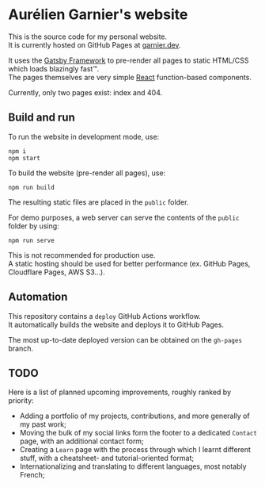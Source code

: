 # Aurélien Garnier's website

This is the source code for my personal website.\
It is currently hosted on GitHub Pages at [garnier.dev](https://garnier.dev).

It uses the [Gatsby Framework](https://www.gatsbyjs.com) to pre-render all pages to static HTML/CSS which loads blazingly fast™.\
The pages themselves are very simple [React](https://reactjs.org) function-based components.

Currently, only two pages exist: index and 404.

## Build and run

To run the website in development mode, use:
```
npm i
npm start
```

To build the website (pre-render all pages), use:
```
npm run build
```
The resulting static files are placed in the `public` folder.

For demo purposes, a web server can serve the contents of the `public` folder by using:
```
npm run serve
```
This is not recommended for production use.\
A static hosting should be used for better performance (ex. GitHub Pages, Cloudflare Pages, AWS S3...).

## Automation

This repository contains a `deploy` GitHub Actions workflow.\
It automatically builds the website and deploys it to GitHub Pages.

The most up-to-date deployed version can be obtained on the `gh-pages` branch.

## TODO

Here is a list of planned upcoming improvements, roughly ranked by priority:
- Adding a portfolio of my projects, contributions, and more generally of my past work;
- Moving the bulk of my social links form the footer to a dedicated `Contact` page, with an additional contact form;
- Creating a `Learn` page with the process through which I learnt different stuff, with a cheatsheet- and tutorial-oriented format;
- Internationalizing and translating to different languages, most notably French;
